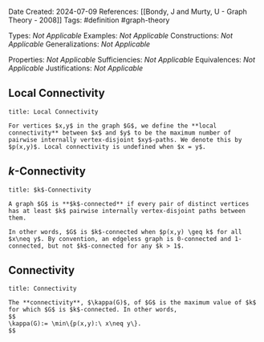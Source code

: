 Date Created: 2024-07-09
References: [[Bondy, J and Murty, U - Graph Theory - 2008]]
Tags: #definition #graph-theory 

Types: <i>Not Applicable</i>
Examples: <i>Not Applicable</i>
Constructions: <i>Not Applicable</i>
Generalizations: <i>Not Applicable</i>

Properties: <i>Not Applicable</i>
Sufficiencies: <i>Not Applicable</i>
Equivalences: <i>Not Applicable</i>
Justifications: <i>Not Applicable</i>

## Local Connectivity

```ad-definition
title: Local Connectivity

For vertices $x,y$ in the graph $G$, we define the **local connectivity** between $x$ and $y$ to be the maximum number of pairwise internally vertex-disjoint $xy$-paths. We denote this by $p(x,y)$. Local connectivity is undefined when $x = y$.
```

## $k$-Connectivity

```ad-definition
title: $k$-Connectivity

A graph $G$ is **$k$-connected** if every pair of distinct vertices has at least $k$ pairwise internally vertex-disjoint paths between them.

In other words, $G$ is $k$-connected when $p(x,y) \geq k$ for all $x\neq y$. By convention, an edgeless graph is 0-connected and 1-connected, but not $k$-connected for any $k > 1$.

```

## Connectivity

```ad-definition
title: Connectivity

The **connectivity**, $\kappa(G)$, of $G$ is the maximum value of $k$ for which $G$ is $k$-connected. In other words,
$$
\kappa(G):= \min\{p(x,y):\ x\neq y\}.
$$
```
